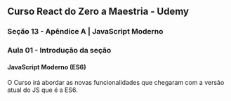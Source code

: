 ## Curso React do Zero a Maestria - Udemy
### Seção 13 - Apêndice A | JavaScript Moderno

### Aula 01 - Introdução da seção
#### JavaScript Moderno (ES6)
O Curso irá abordar as novas funcionalidades que chegaram com a versão atual do JS que é a ES6.